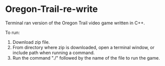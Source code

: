 # Oregon-Trail-re-write
Terminal ran version of the Oregon Trail video game written in C++.

To run:
1. Download zip file.
2. From directory where zip is downloaded, open a terminal window, or include path when running a command.
3. Run the command "./" followed by the name of the file to run the game.
